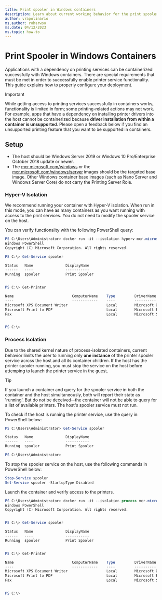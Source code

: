 ```yaml
---
title: Print spooler in Windows containers
description: Learn about current working behavior for the print spooler service in Windows containers.
author: vrapolinario
ms.author: roharwoo
ms.date: 04/12/2023
ms.topic: how-to
---
```


# Print Spooler in Windows Containers

Applications with a dependency on printing services can be containerized successfully with Windows containers. There are special requirements that must be met in order to successfully enable printer service functionality. This guide explains how to properly configure your deployment.

> [!IMPORTANT]
> While getting access to printing services successfully in containers works, functionality is limited in form; some printing-related actions may not work. For example, apps that have a dependency on installing printer drivers into the host cannot be containerized because **driver installation from within a container is unsupported**. Please open a feedback below if you find an unsupported printing feature that you want to be supported in containers.

## Setup

* The host should be Windows Server 2019 or Windows 10 Pro/Enterprise October 2018 update or newer.
* The [mcr.microsoft.com/windows](https://mcr.microsoft.com/product/windows/about) or the [mcr.microsoft.com/windows/server](https://mcr.microsoft.com/product/windows/server/about) images should be the targeted base image. Other Windows container base images (such as Nano Server and Windows Server Core) do not carry the Printing Server Role.

### Hyper-V Isolation

We recommend running your container with Hyper-V isolation. When run in this mode, you can have as many containers as you want running with access to the print services. You do not need to modify the spooler service on the host.

You can verify functionality with the following PowerShell query:

```PowerShell
PS C:\Users\Administrator> docker run -it --isolation hyperv mcr.microsoft.com/windows:1809 powershell.exe
Windows PowerShell
Copyright (C) Microsoft Corporation. All rights reserved.

PS C:\> Get-Service spooler

Status   Name               DisplayName
------   ----               -----------
Running  spooler            Print Spooler


PS C:\> Get-Printer

Name                           ComputerName    Type         DriverName                PortName        Shared   Published
----                           ------------    ----         ----------                --------        ------   --------
Microsoft XPS Document Writer                  Local        Microsoft XPS Document... PORTPROMPT:     False    False
Microsoft Print to PDF                         Local        Microsoft Print To PDF    PORTPROMPT:     False    False
Fax                                            Local        Microsoft Shared Fax D... SHRFAX:         False    False


PS C:\>
```

### Process Isolation

Due to the shared kernel nature of process-isolated containers, current behavior limits the user to running only **one instance** of the printer spooler service across the host and all its container children. If the host has the printer spooler running, you must stop the service on the host before attemping to launch the printer service in the guest.

> [!TIP]
> If you launch a container and query for the spooler service in both the container and the host simultaneously, both will report their state as 'running'. But do not be deceived--the container will not be able to query for a list of available printers. The host's spooler service must not run.

To check if the host is running the printer service, use the query in PowerShell below:

```PowerShell
PS C:\Users\Administrator> Get-Service spooler

Status   Name               DisplayName
------   ----               -----------
Running  spooler            Print Spooler

PS C:\Users\Administrator>
```

To stop the spooler service on the host, use the following commands in PowerShell below:

```PowerShell
Stop-Service spooler
Set-Service spooler -StartupType Disabled
```

Launch the container and verify access to the printers.

```PowerShell
PS C:\Users\Administrator> docker run -it --isolation process mcr.microsoft.com/windows:1809 powershell.exe
Windows PowerShell
Copyright (C) Microsoft Corporation. All rights reserved.


PS C:\> Get-Service spooler

Status   Name               DisplayName
------   ----               -----------
Running  spooler            Print Spooler


PS C:\> Get-Printer

Name                           ComputerName    Type         DriverName                PortName        Shared   Published
----                           ------------    ----         ----------                --------        ------   --------
Microsoft XPS Document Writer                  Local        Microsoft XPS Document... PORTPROMPT:     False    False
Microsoft Print to PDF                         Local        Microsoft Print To PDF    PORTPROMPT:     False    False
Fax                                            Local        Microsoft Shared Fax D... SHRFAX:         False    False


PS C:\>
```
